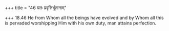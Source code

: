 +++
title = "46 यतः प्रवृत्तिर्भूतानाम्"

+++
18.46 He from Whom all the beings have evolved and by Whom all this is
pervaded worshipping Him with his own duty, man attains perfection.
